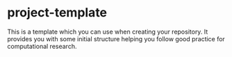 # project-template
This is a template which you can use when creating your repository. It provides you with some initial structure helping you follow good practice for computational research.
